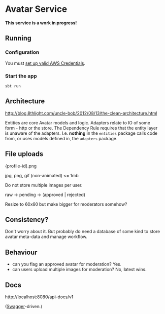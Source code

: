 Avatar Service
==============

**This service is a work in progress!**

## Running
### Configuration
You must [set up valid AWS Credentials](http://docs.aws.amazon.com/AWSSdkDocsJava/latest/DeveloperGuide/credentials.html#credentials-default). 

### Start the app
`sbt run`

## Architecture

http://blog.8thlight.com/uncle-bob/2012/08/13/the-clean-architecture.html

Entities are core Avatar models and logic. Adapters relate to IO of some
form - http or the store. The Dependency Rule requires that the entity 
layer is unaware of the adapters. I.e. **nothing** in the `entities` package 
calls code from, or uses models defined in, the `adapters` package.

## File uploads

{profile-id}.png

jpg, png, gif (non-animated) <= 1mb

Do not store multiple images per user.

raw -> pending -> (approved | rejected)

Resize to 60x60 but make bigger for moderators somehow?

## Consistency?

Don't worry about it. But probably do need a database of some kind to 
store avatar meta-data and manage workflow.

## Behaviour

* can you flag an approved avatar for moderation? Yes.
* can users upload multiple images for moderation? No, latest wins.

## Docs

http://localhost:8080/api-docs/v1

([Swagger](http://swagger.io/)-driven.)
